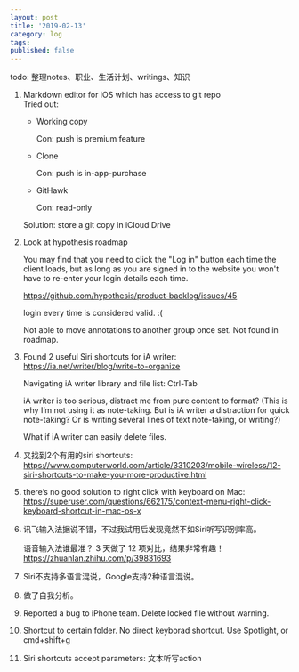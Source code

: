 ```yaml
---
layout: post
title: '2019-02-13'
category: log
tags: 
published: false
---
```


todo: 整理notes、职业、生活计划、writings、知识


1. Markdown editor for iOS which has access to git repo  
	Tried out:
	
	- Working copy

		Con: push is premium feature
	
	- Clone

		Con: push is in-app-purchase
	
	- GitHawk

		Con: read-only
	
	Solution: store a git copy in iCloud Drive


1. Look at hypothesis roadmap

	You may find that you need to click the "Log in" button each time the client loads, but as long as you are signed in to the website you won't have to re-enter your login details each time.
	
	https://github.com/hypothesis/product-backlog/issues/45
	
	login every time is considered valid. :(
	
	Not able to move annotations to another group once set. Not found in roadmap.

1. Found 2 useful Siri shortcuts for iA writer: <https://ia.net/writer/blog/write-to-organize>

	Navigating iA writer library and file list: Ctrl-Tab
	
	iA writer is too serious, distract me from pure content to format? (This is why I’m not using it as note-taking. But is iA writer a distraction for quick note-taking? Or is writing several lines of text note-taking, or writing?)
	
	What if iA writer can easily delete files.

1. 又找到2个有用的siri shortcuts: https://www.computerworld.com/article/3310203/mobile-wireless/12-siri-shortcuts-to-make-you-more-productive.html

1. there’s no good solution to right click with keyboard on Mac: https://superuser.com/questions/662175/context-menu-right-click-keyboard-shortcut-in-mac-os-x

1. 讯飞输入法据说不错，不过我试用后发现竟然不如Siri听写识别率高。
	
	语音输入法谁最准？ 3 天做了 12 项对比，结果非常有趣！https://zhuanlan.zhihu.com/p/39831693

1. Siri不支持多语言混说，Google支持2种语言混说。

1. 做了自我分析。

1. Reported a bug to iPhone team. Delete locked file without warning.

1. Shortcut to certain folder. No direct keyborad shortcut. Use Spotlight, or cmd+shift+g

1. Siri shortcuts accept parameters: 文本听写action
